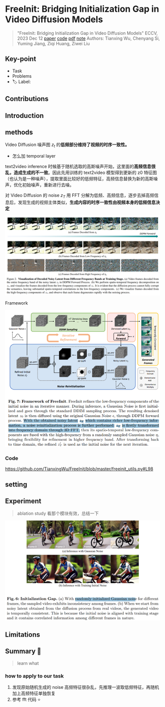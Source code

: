 # FreeInit: Bridging Initialization Gap in Video Diffusion Models

> "FreeInit: Bridging Initialization Gap in Video Diffusion Models" ECCV, 2023 Dec 12
> [paper](http://arxiv.org/abs/2312.07537v2) [code](https://github.com/TianxingWu/FreeInit/blob/master/freeinit_utils.py#L98) [pdf](./2023_12_ECCV_FreeInit--Bridging-Initialization-Gap-in-Video-Diffusion-Models.pdf) [note](./2023_12_ECCV_FreeInit--Bridging-Initialization-Gap-in-Video-Diffusion-Models_Note.md)
> Authors: Tianxing Wu, Chenyang Si, Yuming Jiang, Ziqi Huang, Ziwei Liu

## Key-point

- Task
- Problems
- :label: Label:

## Contributions

## Introduction

## methods

Video Diffusion 噪声图 $z_t$ 的**低频部分维持了视频的时序一致性。**

- 怎么加 temporal layer

text2video inference 时候基于随机选取的高斯噪声开始，这里面的**高频信息很乱，造成生成的不一致**。因此先用训练的 text2video 模型得到更新的 z0 特征图（也认为是一种噪声），提取里面比较好的低频特征，高频信息替换为新的高斯噪声，优化初始噪声，重新进行去噪。

对 Video Diffusion 的 noise $z_T$ 用 FFT 分解为低频、高频信息，逐步去掉高频信息后，发现生成的视频主体类似，**生成内容的时序一致性由视频本身的低频信息决定**

![fig2](docs/2023_12_ECCV_FreeInit--Bridging-Initialization-Gap-in-Video-Diffusion-Models_Note/fig2.png)





Framework

![fig7](docs/2023_12_ECCV_FreeInit--Bridging-Initialization-Gap-in-Video-Diffusion-Models_Note/fig7.png)



### Code

https://github.com/TianxingWu/FreeInit/blob/master/freeinit_utils.py#L98





## setting

## Experiment

> ablation study 看那个模块有效，总结一下

![fig6](docs/2023_12_ECCV_FreeInit--Bridging-Initialization-Gap-in-Video-Diffusion-Models_Note/fig6.png)



## Limitations

## Summary :star2:

> learn what

### how to apply to our task

1. 发现原始随机生成的 noise 高频特征很杂乱，先推理一波取低频特征，再随机加上高频特征单独恢复
2. 参考 fft 代码 :star:
